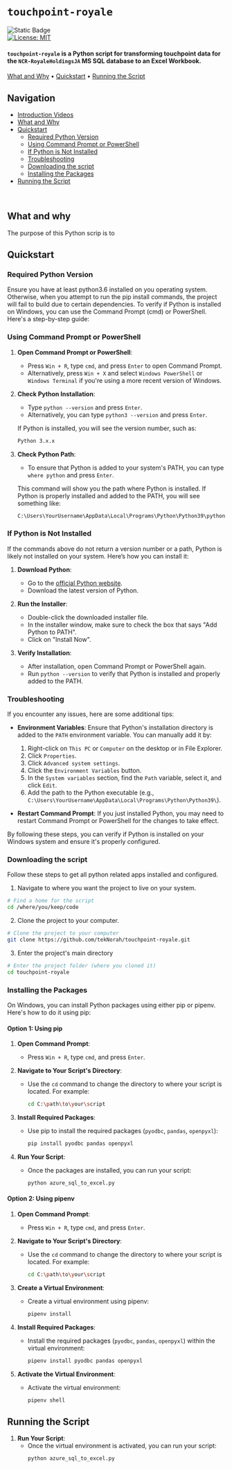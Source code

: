 # `touchpoint-royale`

![Static Badge](https://img.shields.io/badge/goal-Transform_Azure_SQL_Data_to_Excel-purple)
<br />
[![License: MIT](https://img.shields.io/badge/License-MIT-green.svg)](https://opensource.org/licenses/MIT)

<p class="align center">
<h4><code>touchpoint-royale</code> is a Python script for transforming touchpoint data for the <code>NCR-RoyaleHoldingsJA</code> MS SQL database to an Excel Workbook.</h4>
</p>

[What and Why](#whatandwhy) •
[Quickstart](#quickstart) •
[Running the Script](#running-the-script)

</div>

## Navigation

- [Introduction Videos](#introduction-videos)
- [What and Why](#what-and-why)
- [Quickstart](#quickstart)
  - [Required Python Version](#required-python-version-)
  - [Using Command Prompt or PowerShell](#using-command-prompt-or-powershell)
  - [If Python is Not Installed](#if-python-is-not-installed)
  - [Troubleshooting](#troubleshooting)
  - [Downloading the script](#downloading-the-script)
  - [Installing the Packages](#installing-the-packages)
- [Running the Script](#running-the-script)

<br />

## What and why

The purpose of this Python scrip is to 

## Quickstart

### Required Python Version 
Ensure you have at least python3.6 installed on you operating system. Otherwise, when you attempt to run the pip install commands, the project will fail to build due to certain dependencies. 
To verify if Python is installed on Windows, you can use the Command Prompt (cmd) or PowerShell. Here's a step-by-step guide:

### Using Command Prompt or PowerShell

1. **Open Command Prompt or PowerShell**:
   - Press `Win + R`, type `cmd`, and press `Enter` to open Command Prompt.
   - Alternatively, press `Win + X` and select `Windows PowerShell` or `Windows Terminal` if you're using a more recent version of Windows.

2. **Check Python Installation**:
   - Type `python --version` and press `Enter`.
   - Alternatively, you can type `python3 --version` and press `Enter`.

   If Python is installed, you will see the version number, such as:

   ```sh
   Python 3.x.x
   ```

3. **Check Python Path**:
   - To ensure that Python is added to your system's PATH, you can type `where python` and press `Enter`.

   This command will show you the path where Python is installed. If Python is properly installed and added to the PATH, you will see something like:

   ```sh
   C:\Users\YourUsername\AppData\Local\Programs\Python\Python39\python.exe
   ```

### If Python is Not Installed

If the commands above do not return a version number or a path, Python is likely not installed on your system. Here’s how you can install it:

1. **Download Python**:
   - Go to the [official Python website](https://www.python.org/downloads/).
   - Download the latest version of Python.

2. **Run the Installer**:
   - Double-click the downloaded installer file.
   - In the installer window, make sure to check the box that says "Add Python to PATH".
   - Click on "Install Now".

3. **Verify Installation**:
   - After installation, open Command Prompt or PowerShell again.
   - Run `python --version` to verify that Python is installed and properly added to the PATH.

### Troubleshooting

If you encounter any issues, here are some additional tips:

- **Environment Variables**: Ensure that Python's installation directory is added to the `PATH` environment variable. You can manually add it by:
  1. Right-click on `This PC` or `Computer` on the desktop or in File Explorer.
  2. Click `Properties`.
  3. Click `Advanced system settings`.
  4. Click the `Environment Variables` button.
  5. In the `System variables` section, find the `Path` variable, select it, and click `Edit`.
  6. Add the path to the Python executable (e.g., `C:\Users\YourUsername\AppData\Local\Programs\Python\Python39\`).

- **Restart Command Prompt**: If you just installed Python, you may need to restart Command Prompt or PowerShell for the changes to take effect.

By following these steps, you can verify if Python is installed on your Windows system and ensure it's properly configured.

### Downloading the script

Follow these steps to get all python related apps installed and configured.

1. Navigate to where you want the project to live on your system.

```sh
# Find a home for the script
cd /where/you/keep/code
```

2. Clone the project to your computer.

```sh
# Clone the project to your computer
git clone https://github.com/tekNorah/touchpoint-royale.git
```

3. Enter the project's main directory

```sh
# Enter the project folder (where you cloned it)
cd touchpoint-royale
```

### Installing the Packages

On Windows, you can install Python packages using either pip or pipenv. Here's how to do it using pip:

#### Option 1: Using pip

1. **Open Command Prompt**:
   - Press `Win + R`, type `cmd`, and press `Enter`.

2. **Navigate to Your Script's Directory**:
   - Use the `cd` command to change the directory to where your script is located. For example:
     ```sh
     cd C:\path\to\your\script
     ```

3. **Install Required Packages**:
   - Use pip to install the required packages (`pyodbc`, `pandas`, `openpyxl`):
     ```sh
     pip install pyodbc pandas openpyxl
     ```

4. **Run Your Script**:
   - Once the packages are installed, you can run your script:
     ```sh
     python azure_sql_to_excel.py
     ```

#### Option 2: Using pipenv

1. **Open Command Prompt**:
   - Press `Win + R`, type `cmd`, and press `Enter`.

2. **Navigate to Your Script's Directory**:
   - Use the `cd` command to change the directory to where your script is located. For example:
     ```sh
     cd C:\path\to\your\script
     ```

3. **Create a Virtual Environment**:
   - Create a virtual environment using pipenv:
     ```sh
     pipenv install
     ```

4. **Install Required Packages**:
   - Install the required packages (`pyodbc`, `pandas`, `openpyxl`) within the virtual environment:
     ```sh
     pipenv install pyodbc pandas openpyxl
     ```

5. **Activate the Virtual Environment**:
   - Activate the virtual environment:
     ```sh
     pipenv shell
     ```

## Running the Script
1. **Run Your Script**:
   - Once the virtual environment is activated, you can run your script:
     ```sh
     python azure_sql_to_excel.py
     ```